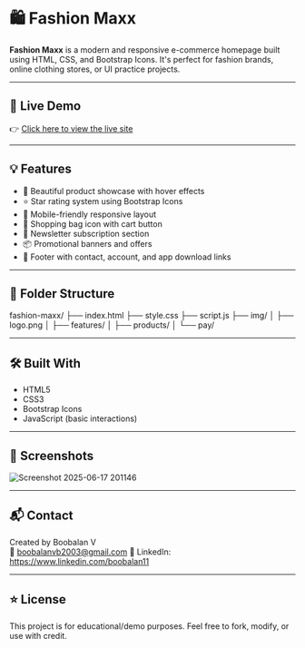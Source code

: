 # 🛍️ Fashion Maxx

**Fashion Maxx** is a modern and responsive e-commerce homepage built using HTML, CSS, and Bootstrap Icons. It's perfect for fashion brands, online clothing stores, or UI practice projects.

---

## 🚀 Live Demo

👉 [Click here to view the live site](https://Boobalan747.github.io/Fashion-Maxx/)

---

## 💡 Features

- 💎 Beautiful product showcase with hover effects
- ⭐ Star rating system using Bootstrap Icons
- 📱 Mobile-friendly responsive layout
- 🛒 Shopping bag icon with cart button
- 📧 Newsletter subscription section
- 📦 Promotional banners and offers
- 🦶 Footer with contact, account, and app download links

---

## 📁 Folder Structure

fashion-maxx/
├── index.html
├── style.css
├── script.js
├── img/
│ ├── logo.png
│ ├── features/
│ ├── products/
│ └── pay/


---

## 🛠️ Built With

- HTML5
- CSS3
- Bootstrap Icons
- JavaScript (basic interactions)

---

## 📸 Screenshots

![Screenshot 2025-06-17 201146](https://github.com/user-attachments/assets/80fe7a1f-39e2-4f2a-a1c0-c1597646f6f1)


---

## 📬 Contact

Created by Boobalan V  
📧 boobalanvb2003@gmail.com 
💼 LinkedIn: https://www.linkedin.com/boobalan11

---

## ⭐ License

This project is for educational/demo purposes. Feel free to fork, modify, or use with credit.

